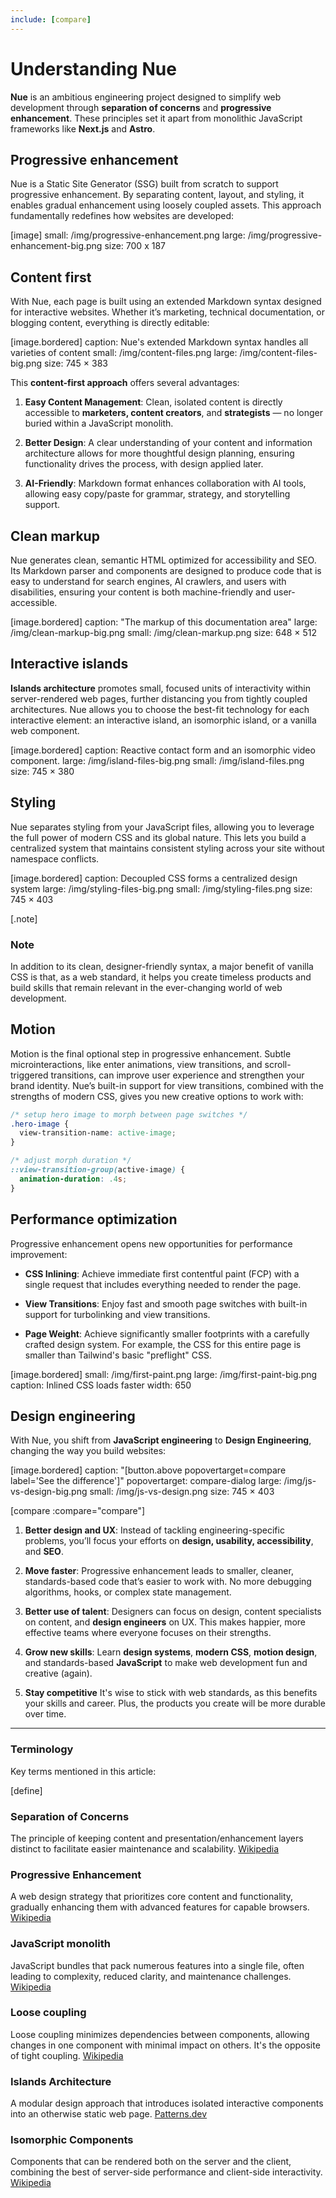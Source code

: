 ```yaml
---
include: [compare]
---
```


# Understanding Nue
**Nue** is an ambitious engineering project designed to simplify web development through **separation of concerns** and **progressive enhancement**. These principles set it apart from monolithic JavaScript frameworks like **Next.js** and **Astro**.

## Progressive enhancement
Nue is a Static Site Generator (SSG) built from scratch to support progressive enhancement. By separating content, layout, and styling, it enables gradual enhancement using loosely coupled assets. This approach fundamentally redefines how websites are developed:

[image]
  small: /img/progressive-enhancement.png
  large: /img/progressive-enhancement-big.png
  size: 700 x 187


## Content first
With Nue, each page is built using an extended Markdown syntax designed for interactive websites. Whether it’s marketing, technical documentation, or blogging content, everything is directly editable:

[image.bordered]
  caption: Nue's extended Markdown syntax handles all varieties of content
  small: /img/content-files.png
  large: /img/content-files-big.png
  size: 745 × 383

This **content-first approach** offers several advantages:

1. **Easy Content Management**: Clean, isolated content is directly accessible to **marketers, content creators**, and **strategists** — no longer buried within a JavaScript monolith.

2. **Better Design**: A clear understanding of your content and information architecture allows for more thoughtful design planning, ensuring functionality drives the process, with design applied later.

3. **AI-Friendly**: Markdown format enhances collaboration with AI tools, allowing easy copy/paste for grammar, strategy, and storytelling support.


## Clean markup
Nue generates clean, semantic HTML optimized for accessibility and SEO. Its Markdown parser and components are designed to produce code that is easy to understand for search engines, AI crawlers, and users with disabilities, ensuring your content is both machine-friendly and user-accessible.

[image.bordered]
  caption: "The markup of this documentation area"
  large: /img/clean-markup-big.png
  small: /img/clean-markup.png
  size: 648 × 512



## Interactive islands
**Islands architecture** promotes small, focused units of interactivity within server-rendered web pages, further distancing you from tightly coupled architectures. Nue allows you to choose the best-fit technology for each interactive element: an interactive island, an isomorphic island, or a vanilla web component.


[image.bordered]
  caption: Reactive contact form and an isomorphic video component.
  large: /img/island-files-big.png
  small: /img/island-files.png
  size: 745 × 380



## Styling
Nue separates styling from your JavaScript files, allowing you to leverage the full power of modern CSS and its global nature. This lets you build a centralized system that maintains consistent styling across your site without namespace conflicts.

[image.bordered]
  caption: Decoupled CSS forms a centralized design system
  large: /img/styling-files-big.png
  small: /img/styling-files.png
  size: 745 × 403

[.note]
  ### Note
  In addition to its clean, designer-friendly syntax, a major benefit of vanilla CSS is that, as a web standard, it helps you create timeless products and build skills that remain relevant in the ever-changing world of web development.



## Motion
Motion is the final optional step in progressive enhancement. Subtle microinteractions, like enter animations, view transitions, and scroll-triggered transitions, can improve user experience and strengthen your brand identity. Nue’s built-in support for view transitions, combined with the strengths of modern CSS, gives you new creative options to work with:

```css
/* setup hero image to morph between page switches */
.hero-image {
  view-transition-name: active-image;
}

/* adjust morph duration */
::view-transition-group(active-image) {
  animation-duration: .4s;
}
```


## Performance optimization

Progressive enhancement opens new opportunities for performance improvement:

- **CSS Inlining**: Achieve immediate first contentful paint (FCP) with a single request that includes everything needed to render the page.

- **View Transitions**: Enjoy fast and smooth page switches with built-in support for turbolinking and view transitions.

- **Page Weight**: Achieve significantly smaller footprints with a carefully crafted design system. For example, the CSS for this entire page is smaller than Tailwind's basic "preflight" CSS.


[image.bordered]
  small: /img/first-paint.png
  large: /img/first-paint-big.png
  caption: Inlined CSS loads faster
  width: 650



## Design engineering
With Nue, you shift from **JavaScript engineering** to **Design Engineering**, changing the way you build websites:

[image.bordered]
  caption: "[button.above popovertarget=compare label='See the difference']"
  popovertarget: compare-dialog
  large: /img/js-vs-design-big.png
  small: /img/js-vs-design.png
  size: 745 × 403


[compare :compare="compare"]


1. **Better design and UX**: Instead of tackling engineering-specific problems, you’ll focus your efforts on **design, usability, accessibility**, and **SEO**.

2. **Move faster**: Progressive enhancement leads to smaller, cleaner, standards-based code that’s easier to work with. No more debugging algorithms, hooks, or complex state management.

3. **Better use of talent**: Designers can focus on design, content specialists on content, and **design engineers** on UX. This makes happier, more effective teams where everyone focuses on their strengths.

4. **Grow new skills**: Learn **design systems**, **modern CSS**, **motion design**, and standards-based **JavaScript** to make web development fun and creative (again).

5. **Stay competitive** It's wise to stick with web standards, as this benefits your skills and career. Plus, the products you create will be more durable over time.

- - -

### Terminology
Key terms mentioned in this article:

[define]
  ### Separation of Concerns
  The principle of keeping content and presentation/enhancement layers distinct to facilitate easier maintenance and scalability.
  [Wikipedia](//en.wikipedia.org/wiki/Separation_of_content_and_presentation)

  ### Progressive Enhancement
  A web design strategy that prioritizes core content and functionality, gradually enhancing them with advanced features for capable browsers.
  [Wikipedia](//en.wikipedia.org/wiki/Progressive_enhancement)

  ### JavaScript monolith
  JavaScript bundles that pack numerous features into a single file, often leading to complexity, reduced clarity, and maintenance challenges.
  [Wikipedia](//en.wikipedia.org/wiki/Monolithic_application)

  ### Loose coupling
  Loose coupling minimizes dependencies between components, allowing changes in one component with minimal impact on others. It's the opposite of tight coupling.
  [Wikipedia](//en.wikipedia.org/wiki/Coupling_(computer_programming))

  ### Islands Architecture
  A modular design approach that introduces isolated interactive components into an otherwise static web page.
  [Patterns.dev](//www.patterns.dev/vanilla/islands-architecture/)

  ### Isomorphic Components
  Components that can be rendered both on the server and the client, combining the best of server-side performance and client-side interactivity.
  [Wikipedia](//en.wikipedia.org/wiki/Isomorphic_JavaScript)
